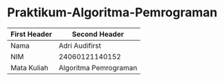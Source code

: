 # Praktikum-Algoritma-Pemrograman
| First Header  | Second Header |
| ------------- | ------------- |
|Nama          |  Adri Audifirst         |
|NIM           |  24060121140152         |
|Mata Kuliah   |  Algoritma Pemrograman  |
